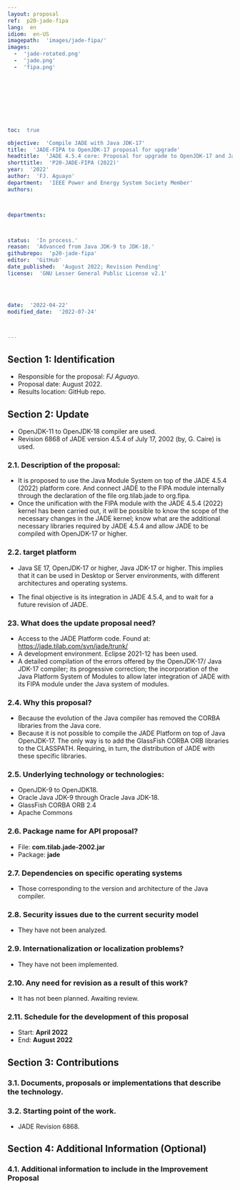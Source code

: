```yaml
---
layout: proposal
ref:  p20-jade-fipa
lang:  en
idiom:  en-US
imagepath:  'images/jade-fipa/'
images:
  -  'jade-rotated.png'
  -  'jade.png'
  -  'fipa.png'









toc:  true

objective:  'Compile JADE with Java JDK-17'
title:  'JADE-FIPA to OpenJDK-17 proposal for upgrade'
headtitle:  'JADE 4.5.4 core: Proposal for upgrade to OpenJDK-17 and Java Platform Module System.'
shorttitle:  'P20-JADE-FIPA (2022)'
year:  '2022'
author:  'FJ. Aguayo'
department:  'IEEE Power and Energy System Society Member'
authors:



departments:



status:  'In process.'
reason:  'Advanced from Java JDK-9 to JDK-18.'
githubrepo:  'p20-jade-fipa'
editor:  'GitHub'
date_published:  'August 2022; Revision Pending'
license:  'GNU Lesser General Public License v2.1'




date:  '2022-04-22'
modified_date:  '2022-07-24'



---
```








  

##   Section 1: Identification
-  Responsible for the proposal: _FJ Aguayo_.
-  Proposal date: August 2022.
-  Results location: GitHub repo.

##   Section 2: Update
-  OpenJDK-11 to OpenJDK-18 compiler are used.
-  Revision 6868 of JADE version 4.5.4 of July 17, 2002 (by, G. Caire) is used.

###  2.1. Description of the proposal:

-  It is proposed to use the Java Module System on top of the JADE 4.5.4 (2022) platform core. And connect JADE to the FIPA module internally through the declaration of the file org.tilab.jade to org.fipa.
-  Once the unification with the FIPA module with the JADE 4.5.4 (2022) kernel has been carried out, it will be possible to know the scope of the necessary changes in the JADE kernel; know what are the additional necessary libraries required by JADE 4.5.4 and allow JADE to be compiled with OpenJDK-17 or higher.

###  2.2. target platform
-  Java SE 17, OpenJDK-17 or higher, Java JDK-17 or higher. This implies that it can be used in Desktop or Server environments, with different architectures and operating systems.
  
-  The final objective is its integration in JADE 4.5.4, and to wait for a future revision of JADE.




###  23. What does the update proposal need?
-  Access to the JADE Platform code. Found at: <https://jade.tilab.com/svn/jade/trunk/>
-  A development environment. Eclipse 2021-12 has been used.
-  A detailed compilation of the errors offered by the OpenJDK-17/ Java JDK-17 compiler; its progressive correction; the incorporation of the Java Platform System of Modules to allow later integration of JADE with its FIPA module under the Java system of modules.


###  2.4. Why this proposal?
-  Because the evolution of the Java compiler has removed the CORBA libraries from the Java core.
-  Because it is not possible to compile the JADE Platform on top of Java OpenJDK-17. The only way is to add the GlassFish CORBA ORB libraries to the CLASSPATH. Requiring, in turn, the distribution of JADE with these specific libraries.






###  2.5. Underlying technology or technologies:
-  OpenJDK-9 to OpenJDK18.
-  Oracle Java JDK-9 through Oracle Java JDK-18.
-  GlassFish CORBA ORB 2.4
-  Apache Commons








###  2.6. Package name for API proposal?
-  File: **com.tilab.jade-2002.jar**
-  Package: **jade**













###  2.7. Dependencies on specific operating systems
-  Those corresponding to the version and architecture of the Java compiler.












###  2.8. Security issues due to the current security model
-  They have not been analyzed.














###  2.9. Internationalization or localization problems?
-  They have not been implemented.















###  2.10. Any need for revision as a result of this work?
-  It has not been planned. Awaiting review.
















###  2.11. Schedule for the development of this proposal
-   Start: **April 2022**
-   End: **August 2022**
















##   Section 3: Contributions




###  3.1. Documents, proposals or implementations that describe the technology.















###  3.2. Starting point of the work.
-   JADE Revision 6868.



















##   Section 4: Additional Information (Optional)












###  4.1. Additional information to include in the Improvement Proposal
  
  



